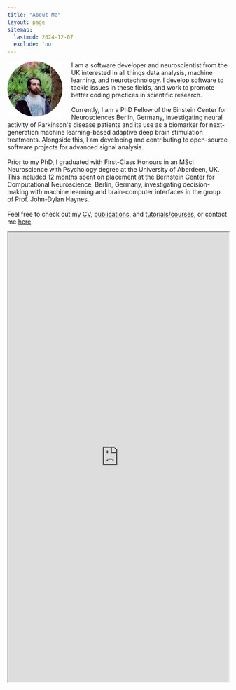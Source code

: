 ```yaml
---
title: "About Me"
layout: page
sitemap:
  lastmod: 2024-12-07
  exclude: 'no'
---
```


<!--
<div class="alert">
  <span style="display: inline-block; text-align: center;">
    For the intended experience,<br>please use Google Chrome.
  </span>
  <button class="closebtn" onclick="this.parentElement.style.display='none';">Close</button>
</div>
-->

<!-- Profile picture -->
<img class="ProfilePic" height="auto" style="float: left; margin-right: 20px;" src="/assets/images/ProfilePic_2.jpg">


<!-- Main website description/introduction -->
<p class="p">I am a software developer and neuroscientist from the UK interested in all things data analysis, machine learning, and neurotechnology. I develop software to tackle issues in these fields, and work to promote better coding practices in scientific research.<br>
<br>
Currently, I am a PhD Fellow of the Einstein Center for Neurosciences Berlin, Germany, investigating neural activity of Parkinson's disease patients and its use as a biomarker for next-generation machine learning-based adaptive deep brain stimulation treatments. Alongside this, I am developing and contributing to open-source software projects for advanced signal analysis.<br>
<br>
Prior to my PhD, I graduated with First-Class Honours in an MSci Neuroscience with Psychology degree at the University of Aberdeen, UK. This included 12 months spent on placement at the Bernstein Center for Computational Neuroscience, Berlin, Germany, investigating decision-making with machine learning and brain-computer interfaces in the group of Prof. John-Dylan Haynes.<br>
<br>
Feel free to check out my <a href="/CV">CV</a>, <a href="/publications">publications</a>, and <a href="/tutorials-courses">tutorials/courses</a>, or contact me <a href="/contact-links">here</a>.</p>


<!-- Twitter highlights -->
<div class="ShowOnWideScreen">
    <iframe src="https://www.linkedin.com/embed/feed/update/urn:li:share:7297349333660622856" height="1026" width="504" allowfullscreen="" title="Embedded post"></iframe>
</div>
<div class="ShowOnThinScreen">
    <iframe src="https://www.linkedin.com/embed/feed/update/urn:li:share:7297349333660622856" height="1026" width="504" allowfullscreen="" title="Embedded post"></iframe>
</div>


<script src="https://platform.twitter.com/widgets.js" charset="utf-8"></script>

<style>
  .iframe {
    text-align: center;
    display: block;
    margin: auto;
  }

  @media (max-width: 575.99px) {
    .ShowOnWideScreen {
        display: none;
        margin: auto;
    }
    .ShowOnThinScreen {
        display: block;
        margin: auto;
    }
    .ProfilePic {
        width: 40%;
    }
  }

  @media (min-width: 576px) {
    .ShowOnWideScreen {
        display: block;
        margin: auto;
    }
    .ShowOnThinScreen {
        display: none;
        margin: auto;
    }
    .ProfilePic {
        width: 25%;
    }

    .twitter-tweet-rendered{
        display: inline-block !important;
        width: 100% !important;
        margin-left: 1% !important;
        margin-right: 1% !important;
        margin-top: 1% !important;
        margin-bottom: 1% !important;
    }

    #twitter-widget-0,#twitter-widget-1{width: 100% !important;}

    .twitterwidget::shadow .SummaryCard-content *{white-space: normal !important;}
    .twitterwidget::shadow .resize-sensor{
        display: none !important;
        width: 0px !important;
        overflow: hidden !important;
      }
  }
</style>



<!--
<script>
  /*
  // For animating the closing of the alert box //
  // Get all elements with class="closebtn"
  var close = document.getElementsByClassName("closebtn");
  var i;
  // Loop through all close buttons
  for (i = 0; i < close.length; i++) {
  // When someone clicks on a close button
  close[i].onclick = function(){
      // Get the parent of <span class="closebtn"> (<div class="alert">)
      var div = this.parentElement;
      // Set the opacity of div to 0 (transparent)
      div.style.opacity = "0";
      // Hide the div after 600ms (the same amount of milliseconds it takes to fade out)
      setTimeout(function(){ div.style.display = "none"; }, 600);
  }
  }
  */
</script>
-->